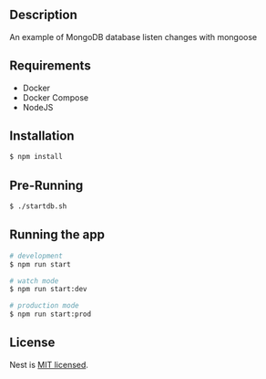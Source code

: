 ## Description

An example of MongoDB database listen changes with mongoose

## Requirements
  <ul>
    <li>Docker</li>
    <li>Docker Compose</li>
    <li>NodeJS</li>
  </ul>

## Installation

```bash
$ npm install
```

## Pre-Running
```bash
$ ./startdb.sh
```

## Running the app

```bash
# development
$ npm run start

# watch mode
$ npm run start:dev

# production mode
$ npm run start:prod
```

## License

Nest is [MIT licensed](LICENSE).
